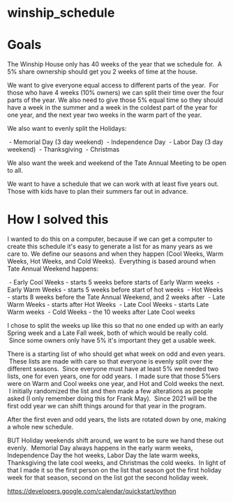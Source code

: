 # winship_schedule


# Goals

The Winship House only has 40 weeks of the year that we schedule for.  A 5% share ownership should get you 2 weeks of time at the house.

We want to give everyone equal access to different parts of the year.  For those who have 4 weeks (10% owners) we can split their time over the four parts of the year. We also need to give those 5% equal time so they should have a week in the summer and a week in the coldest part of the year for one year, and the next year two weeks in the warm part of the year.

We also want to evenly split the Holidays:

 - Memorial Day (3 day weekend)
 - Independence Day
 - Labor Day (3 day weekend)
 - Thanksgiving
 - Christmas

We also want the week and weekend of the Tate Annual Meeting to be open to all.

We want to have a schedule that we can work with at least five years out.   Those with kids have to plan their summers far out in advance.
# How I solved this

I wanted to do this on a computer, because if we can get a computer to create this schedule it's easy to generate a list for as many years as we care to.
We define our seasons and when they happen (Cool Weeks, Warm Weeks, Hot Weeks, and Cold Weeks).  Everything is based around when Tate Annual Weekend happens:

 - Early Cool Weeks - starts 5 weeks before starts of Early Warm weeks
 - Early Warm Weeks - starts 5 weeks before start of hot weeks
 - Hot Weeks - starts 8 weeks before the Tate Annual Weekend, and 2 weeks after
 - Late Warm Weeks - starts after Hot Weeks
 - Late Cool Weeks - starts Late Warm weeks
 - Cold Weeks - the 10 weeks after Late Cool weeks

I chose to split the weeks up like this so that no one ended up with an early Spring week and a Late Fall week, both of which would be really cold.  Since some owners only have 5% it's important they get a usable week.

There is a starting list of who should get what week on odd and even years.  These lists are made with care so that everyone is evenly split over the different seasons.  Since everyone must have at least 5% we needed two lists, one for even years, one for odd years.  I made sure that those 5%ers were on Warm and Cool weeks one year, and Hot and Cold weeks the next.  I initially randomized the list and then made a few alterations as people asked (I only remember doing this for Frank May).  Since 2021 will be the first odd year we can shift things around for that year in the program.

After the first even and odd years, the lists are rotated down by one, making a whole new schedule.

BUT Holiday weekends shift around, we want to be sure we hand these out evenly.  Memorial Day always happens in the early warm weeks, Independence Day the hot weeks, Labor Day the late warm weeks, Thanksgiving the late cool weeks, and Christmas the cold weeks.  In light of that I made it so the first person on the list that season got the first holiday week for that season, second on the list got the second holiday week.

https://developers.google.com/calendar/quickstart/python